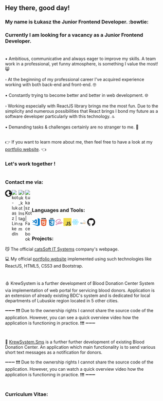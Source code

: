 ## Hey there, good day!

### My name is Łukasz the Junior Frontend Developer. :bowtie:

### Currently I am looking for a vacancy as a Junior Frontend Developer.

#

▪️ Ambitious, communicative and always eager to improve my skills. A team work in a professional, yet funny atmosphere, is something I value the most! 😸
<br/>
<br/>
▫️ At the beginning of my professional career I've acquired experience working with both back-end and front-end. 🤓
<br/>
<br/>
▪️ Constantly trying to become better and better in web development. 🌐
<br/>
<br/>
▫️ Working especially with ReactJS library brings me the most fun. Due to the simplicity and numerous possibilities that React brings I bond my future as a software developer particularly with this technology. 🔝
<br/>
<br/>
▪️ Demanding tasks & challenges certainly are no stranger to me. 💪
<br/>
<br/>

👉 If you want to learn more about me, then feel free to have a look at my [portfolio website]. 👈

### Let's work together !

#

### Contact me via:

[<img align="left" alt="lukaszkot.biz" width="22px" src="https://raw.githubusercontent.com/iconic/open-iconic/master/svg/globe.svg" />][portfolio website]
[<img align="left" alt="kot-lukasz | LinkedIn" width="22px" src="https://cdn.jsdelivr.net/npm/simple-icons@v3/icons/linkedin.svg" />][linkedin]
[<img align="left" alt="luk_kot | Instagram" width="22px" src="https://cdn.jsdelivr.net/npm/simple-icons@v3/icons/instagram.svg" />][instagram]
[<img align="left" alt="Łukasz Kot | Facebook" width="22px" src="https://cdn.jsdelivr.net/npm/simple-icons@v3/icons/facebook.svg" />][facebook]
<!-- [<img align="left" alt="Łukasz Kot | Hotmail" width="22px" src="https://cdn.jsdelivr.net/npm/simple-icons@v3/icons/mail.svg" />][hotmail]
 -->

<br/>

#

### Languages and Tools:

<img align="left" alt="Visual Studio Code" width="26px" src="https://raw.githubusercontent.com/github/explore/80688e429a7d4ef2fca1e82350fe8e3517d3494d/topics/visual-studio-code/visual-studio-code.png" />
<img align="left" alt="HTML5" width="26px" src="https://raw.githubusercontent.com/github/explore/80688e429a7d4ef2fca1e82350fe8e3517d3494d/topics/html/html.png" />
<img align="left" alt="CSS3" width="26px" src="https://raw.githubusercontent.com/github/explore/80688e429a7d4ef2fca1e82350fe8e3517d3494d/topics/css/css.png" />
<img align="left" alt="Sass" width="26px" src="https://raw.githubusercontent.com/github/explore/80688e429a7d4ef2fca1e82350fe8e3517d3494d/topics/sass/sass.png" />
<img align="left" alt="JavaScript" width="26px" src="https://raw.githubusercontent.com/github/explore/80688e429a7d4ef2fca1e82350fe8e3517d3494d/topics/javascript/javascript.png" />
<img align="left" alt="React" width="26px" src="https://raw.githubusercontent.com/github/explore/80688e429a7d4ef2fca1e82350fe8e3517d3494d/topics/react/react.png" />
<img align="left" alt="MySQL" width="26px" src="https://raw.githubusercontent.com/github/explore/80688e429a7d4ef2fca1e82350fe8e3517d3494d/topics/mysql/mysql.png" />
<img align="left" alt="GitHub" width="26px" src="https://raw.githubusercontent.com/github/explore/78df643247d429f6cc873026c0622819ad797942/topics/github/github.png" />

<br />

#

### Projects:

😼 The official [catsSoft IT Systems] company's webpage.

💻 My official [portfolio website] implemented using such technologies like ReactJS, HTML5, CSS3 and Bootstrap.

#

🩸 KrewSystem is a further development of Blood Donation Center System via implementation of web portal for servicing blood donors. Application is an extension of already existing BDC's system and is dedicated for local departments of Lubuskie region located in 5 other cities.

➖➖➖ ❗❗❗ Due to the ownership rights I cannot share the source code of the application. However, you can see a quick overview video how the application is functioning in practice. ❗❗❗ ➖➖➖
#

💉 [KrewSystem.Sms] is a further further development of existing Blood Donation Center. An application which main functionality is to send various short text messages as a notification for donors.

➖➖➖ ❗❗❗ Due to the ownership rights I cannot share the source code of the application. However, you can watch a quick overview video how the application is functioning in practice. ❗❗❗ ➖➖➖

#

### Curriculum Vitae:

<br />
<br />

<!--
**lkot/lkot** is a ✨ _special_ ✨ repository because its `README.md` (this file) appears on your GitHub profile.

Here are some ideas to get you started:

- 🔭 I’m currently working on ...
- 🌱 I’m currently learning ...
- 📫 How to reach me: ...
- ⚡ Fun fact: ...
-->

[catsSoft IT Systems]: https://catssoft.pl
[portfolio website]: https://lukaszkot.biz
[instagram]: https://www.instagram.com/luk_kot/
[linkedin]: https://www.linkedin.com/in/kot-lukasz/
[facebook]: https://www.facebook.com/kicirrus/
[hotmail]: https://www.lukasz.kot@hotmail.com
[KrewSystem.Sms]: https://vimeo.com/555818973
